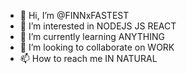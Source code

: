 - 👋 Hi, I’m @FINNxFASTEST
- 👀 I’m interested in NODEJS JS REACT 
- 🌱 I’m currently learning ANYTHING
- 💞️ I’m looking to collaborate on WORK
- 📫 How to reach me IN NATURAL

<!---
FINNxFASTEST/FINNxFASTEST is a ✨ special ✨ repository because its `README.md` (this file) appears on your GitHub profile.
You can click the Preview link to take a look at your changes.
--->
